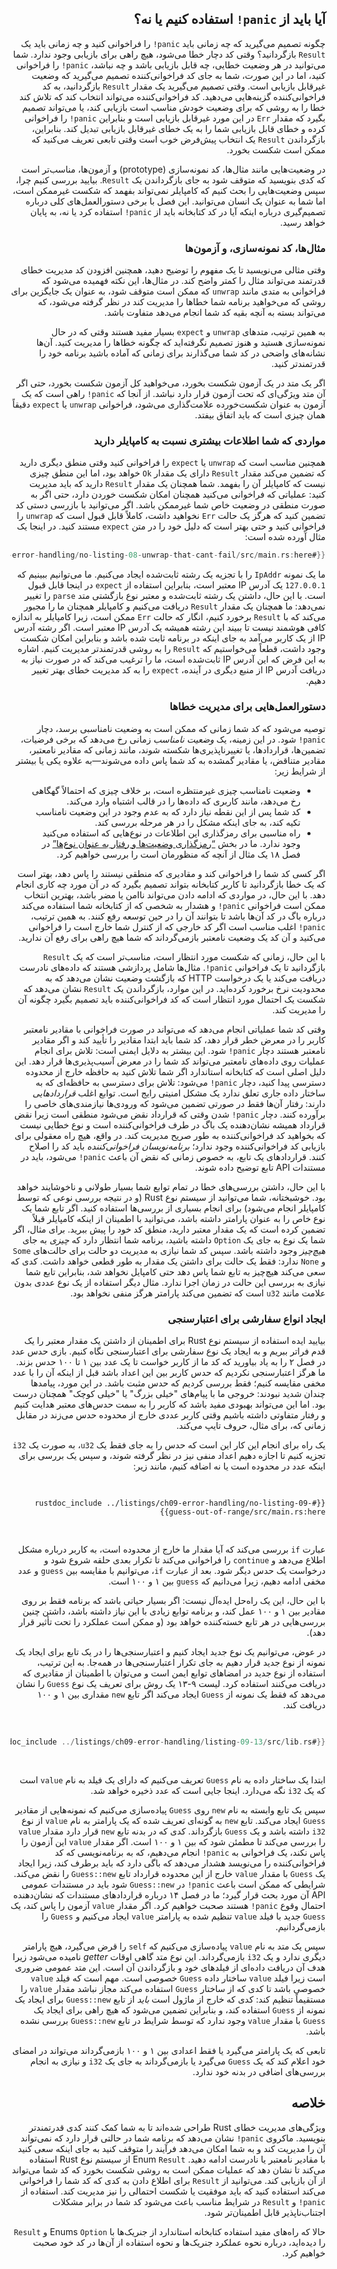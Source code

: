 <div dir="rtl">

## آیا باید از `panic!` استفاده کنیم یا نه؟

چگونه تصمیم می‌گیرید که چه زمانی باید `panic!` را فراخوانی کنید و چه زمانی باید یک `Result` بازگردانید؟ وقتی کد دچار خطا می‌شود، هیچ راهی برای بازیابی وجود ندارد. شما می‌توانید در هر وضعیت خطایی، چه قابل بازیابی باشد و چه نباشد، `panic!` را فراخوانی کنید، اما در این صورت، شما به جای کد فراخوانی‌کننده تصمیم می‌گیرید که وضعیت غیرقابل بازیابی است. وقتی تصمیم می‌گیرید یک مقدار `Result` بازگردانید، به کد فراخوانی‌کننده گزینه‌هایی می‌دهید. کد فراخوانی‌کننده می‌تواند انتخاب کند که تلاش کند خطا را به روشی که برای وضعیت خودش مناسب است بازیابی کند، یا می‌تواند تصمیم بگیرد که مقدار `Err` در این مورد غیرقابل بازیابی است و بنابراین `panic!` را فراخوانی کرده و خطای قابل بازیابی شما را به یک خطای غیرقابل بازیابی تبدیل کند. بنابراین، بازگرداندن `Result` یک انتخاب پیش‌فرض خوب است وقتی تابعی تعریف می‌کنید که ممکن است شکست بخورد.

در وضعیت‌هایی مانند مثال‌ها، کد نمونه‌سازی (prototype) و آزمون‌ها، مناسب‌تر است که کدی بنویسید که متوقف شود به جای بازگرداندن یک `Result`. بیایید بررسی کنیم چرا، سپس وضعیت‌هایی را بحث کنیم که کامپایلر نمی‌تواند بفهمد که شکست غیرممکن است، اما شما به عنوان یک انسان می‌توانید. این فصل با برخی دستورالعمل‌های کلی درباره تصمیم‌گیری درباره اینکه آیا در کد کتابخانه باید از `panic!` استفاده کرد یا نه، به پایان خواهد رسید.

### مثال‌ها، کد نمونه‌سازی، و آزمون‌ها

وقتی مثالی می‌نویسید تا یک مفهوم را توضیح دهید، همچنین افزودن کد مدیریت خطای قدرتمند می‌تواند مثال را کمتر واضح کند. در مثال‌ها، این نکته فهمیده می‌شود که فراخوانی به متدی مانند `unwrap` که ممکن است متوقف شود، به عنوان یک جایگزین برای روشی که می‌خواهید برنامه شما خطاها را مدیریت کند در نظر گرفته می‌شود، که می‌تواند بسته به آنچه بقیه کد شما انجام می‌دهد متفاوت باشد.

به همین ترتیب، متدهای `unwrap` و `expect` بسیار مفید هستند وقتی که در حال نمونه‌سازی هستید و هنوز تصمیم نگرفته‌اید که چگونه خطاها را مدیریت کنید. آن‌ها نشانه‌های واضحی در کد شما می‌گذارند برای زمانی که آماده باشید برنامه خود را قدرتمندتر کنید.

اگر یک متد در یک آزمون شکست بخورد، می‌خواهید کل آزمون شکست بخورد، حتی اگر آن متد ویژگی‌ای که تحت آزمون قرار دارد نباشد. از آنجا که `panic!` راهی است که یک آزمون به عنوان شکست‌خورده علامت‌گذاری می‌شود، فراخوانی `unwrap` یا `expect` دقیقاً همان چیزی است که باید اتفاق بیفتد.

### مواردی که شما اطلاعات بیشتری نسبت به کامپایلر دارید

همچنین مناسب است که `unwrap` یا `expect` را فراخوانی کنید وقتی منطق دیگری دارید که تضمین می‌کند مقدار `Result` دارای یک مقدار `Ok` خواهد بود، اما این منطق چیزی نیست که کامپایلر آن را بفهمد. شما همچنان یک مقدار `Result` دارید که باید مدیریت کنید: عملیاتی که فراخوانی می‌کنید همچنان امکان شکست خوردن دارد، حتی اگر به صورت منطقی در وضعیت خاص شما غیرممکن باشد. اگر می‌توانید با بازرسی دستی کد تضمین کنید که هرگز یک حالت `Err` نخواهید داشت، کاملاً قابل قبول است که `unwrap` را فراخوانی کنید و حتی بهتر است که دلیل خود را در متن `expect` مستند کنید. در اینجا یک مثال آورده شده است:

```rust
{{#rustdoc_include ../listings/ch09-error-handling/no-listing-08-unwrap-that-cant-fail/src/main.rs:here}}
```

ما یک نمونه `IpAddr` را با تجزیه یک رشته ثابت‌شده ایجاد می‌کنیم. ما می‌توانیم ببینیم که `127.0.0.1` یک آدرس IP معتبر است، بنابراین استفاده از `expect` در اینجا قابل قبول است. با این حال، داشتن یک رشته ثابت‌شده و معتبر نوع بازگشتی متد `parse` را تغییر نمی‌دهد: ما همچنان یک مقدار `Result` دریافت می‌کنیم و کامپایلر همچنان ما را مجبور می‌کند که با `Result` برخورد کنیم، انگار که حالت `Err` ممکن است، زیرا کامپایلر به اندازه کافی هوشمند نیست تا ببیند این رشته همیشه یک آدرس IP معتبر است. اگر رشته آدرس IP از یک کاربر می‌آمد به جای اینکه در برنامه ثابت شده باشد و بنابراین امکان شکست وجود داشت، قطعاً می‌خواستیم که `Result` را به روشی قدرتمندتر مدیریت کنیم. اشاره به این فرض که این آدرس IP ثابت‌شده است، ما را ترغیب می‌کند که در صورت نیاز به دریافت آدرس IP از منبع دیگری در آینده، `expect` را به کد مدیریت خطای بهتر تغییر دهیم.

### دستورالعمل‌هایی برای مدیریت خطاها

توصیه می‌شود که کد شما زمانی که ممکن است به وضعیت نامناسبی برسد، دچار `panic!` شود. در این زمینه، یک _وضعیت نامناسب_ زمانی رخ می‌دهد که برخی فرضیات، تضمین‌ها، قراردادها، یا تغییرناپذیری‌ها شکسته شوند، مانند زمانی که مقادیر نامعتبر، مقادیر متناقض، یا مقادیر گمشده به کد شما پاس داده می‌شوند—به علاوه یکی یا بیشتر از شرایط زیر:

- وضعیت نامناسب چیزی غیرمنتظره است، بر خلاف چیزی که احتمالاً گهگاهی رخ می‌دهد، مانند کاربری که داده‌ها را در قالب اشتباه وارد می‌کند.
- کد شما پس از این نقطه نیاز دارد که به عدم وجود در این وضعیت نامناسب تکیه کند، به جای اینکه مشکل را در هر مرحله بررسی کند.
- راه مناسبی برای رمزگذاری این اطلاعات در نوع‌هایی که استفاده می‌کنید وجود ندارد. ما در بخش [“رمزگذاری وضعیت‌ها و رفتار به عنوان نوع‌ها”][encoding]<!-- ignore --> در فصل ۱۸ یک مثال از آنچه که منظورمان است را بررسی خواهیم کرد.

اگر کسی کد شما را فراخوانی کند و مقادیری که منطقی نیستند را پاس دهد، بهتر است که یک خطا بازگردانید تا کاربر کتابخانه بتواند تصمیم بگیرد که در آن مورد چه کاری انجام دهد. با این حال، در مواردی که ادامه دادن می‌تواند ناامن یا مضر باشد، بهترین انتخاب ممکن است فراخوانی `panic!` و هشدار به شخصی که از کتابخانه شما استفاده می‌کند درباره باگ در کد آن‌ها باشد تا بتوانند آن را در حین توسعه رفع کنند. به همین ترتیب، `panic!` اغلب مناسب است اگر کد خارجی که از کنترل شما خارج است را فراخوانی می‌کنید و آن کد یک وضعیت نامعتبر بازمی‌گرداند که شما هیچ راهی برای رفع آن ندارید.

با این حال، زمانی که شکست مورد انتظار است، مناسب‌تر است که یک `Result` بازگردانید تا یک فراخوانی `panic!`. مثال‌ها شامل پردازشی هستند که داده‌های نادرست دریافت می‌کند یا یک درخواست HTTP که بازگشت وضعیت نشان می‌دهد که به محدودیت نرخ برخورد کرده‌اید. در این موارد، بازگرداندن یک `Result` نشان می‌دهد که شکست یک احتمال مورد انتظار است که کد فراخوانی‌کننده باید تصمیم بگیرد چگونه آن را مدیریت کند.

وقتی کد شما عملیاتی انجام می‌دهد که می‌تواند در صورت فراخوانی با مقادیر نامعتبر کاربر را در معرض خطر قرار دهد، کد شما باید ابتدا مقادیر را تأیید کند و اگر مقادیر نامعتبر هستند دچار `panic!` شود. این بیشتر به دلایل ایمنی است: تلاش برای انجام عملیات روی داده‌های نامعتبر می‌تواند کد شما را در معرض آسیب‌پذیری‌ها قرار دهد. این دلیل اصلی است که کتابخانه استاندارد اگر شما تلاش کنید به حافظه خارج از محدوده دسترسی پیدا کنید، دچار `panic!` می‌شود: تلاش برای دسترسی به حافظه‌ای که به ساختار داده جاری تعلق ندارد یک مشکل امنیتی رایج است. توابع اغلب _قراردادهایی_ دارند: رفتار آن‌ها فقط در صورتی تضمین می‌شود که ورودی‌ها نیازمندی‌های خاصی را برآورده کنند. دچار `panic!` شدن وقتی که قرارداد نقض می‌شود منطقی است زیرا نقض قرارداد همیشه نشان‌دهنده یک باگ در طرف فراخوانی‌کننده است و نوع خطایی نیست که بخواهید کد فراخوانی‌کننده به طور صریح مدیریت کند. در واقع، هیچ راه معقولی برای بازیابی کد فراخوانی‌کننده وجود ندارد؛ _برنامه‌نویسان فراخوانی‌کننده_ باید کد را اصلاح کنند. قراردادهای یک تابع، به خصوص زمانی که نقض آن باعث `panic!` می‌شود، باید در مستندات API تابع توضیح داده شوند.

با این حال، داشتن بررسی‌های خطا در تمام توابع شما بسیار طولانی و ناخوشایند خواهد بود. خوشبختانه، شما می‌توانید از سیستم نوع Rust (و در نتیجه بررسی نوعی که توسط کامپایلر انجام می‌شود) برای انجام بسیاری از بررسی‌ها استفاده کنید. اگر تابع شما یک نوع خاص را به عنوان پارامتر داشته باشد، می‌توانید با اطمینان از اینکه کامپایلر قبلاً تضمین کرده است که یک مقدار معتبر دارید، منطق کد خود را پیش ببرید. برای مثال، اگر شما یک نوع به جای یک `Option` داشته باشید، برنامه شما انتظار دارد که _چیزی_ به جای _هیچ‌چیز_ وجود داشته باشد. سپس کد شما نیازی به مدیریت دو حالت برای حالت‌های `Some` و `None` ندارد: فقط یک حالت برای داشتن یک مقدار به طور قطعی خواهد داشت. کدی که سعی می‌کند هیچ‌چیز به تابع شما پاس دهد حتی کامپایل نخواهد شد، بنابراین تابع شما نیازی به بررسی این حالت در زمان اجرا ندارد. مثال دیگر استفاده از یک نوع عددی بدون علامت مانند `u32` است که تضمین می‌کند پارامتر هرگز منفی نخواهد بود.

### ایجاد انواع سفارشی برای اعتبارسنجی

بیایید ایده استفاده از سیستم نوع Rust برای اطمینان از داشتن یک مقدار معتبر را یک قدم فراتر ببریم و به ایجاد یک نوع سفارشی برای اعتبارسنجی نگاه کنیم. بازی حدس عدد در فصل ۲ را به یاد بیاورید که کد ما از کاربر خواست تا یک عدد بین ۱ تا ۱۰۰ حدس بزند. ما هرگز اعتبارسنجی نکردیم که حدس کاربر بین این اعداد باشد قبل از اینکه آن را با عدد مخفی مقایسه کنیم؛ فقط بررسی کردیم که حدس مثبت باشد. در این مورد، پیامدها چندان شدید نبودند: خروجی ما با پیام‌های "خیلی بزرگ" یا "خیلی کوچک" همچنان درست بود. اما این می‌تواند بهبودی مفید باشد که کاربر را به سمت حدس‌های معتبر هدایت کنیم و رفتار متفاوتی داشته باشیم وقتی کاربر عددی خارج از محدوده حدس می‌زند در مقابل زمانی که، برای مثال، حروف تایپ می‌کند.

یک راه برای انجام این کار این است که حدس را به جای فقط یک `u32`، به صورت یک `i32` تجزیه کنیم تا اجازه دهیم اعداد منفی نیز در نظر گرفته شوند، و سپس یک بررسی برای اینکه عدد در محدوده است یا نه اضافه کنیم، مانند زیر:

<Listing file-name="src/main.rs">

```rust,ignore
{{#rustdoc_include ../listings/ch09-error-handling/no-listing-09-guess-out-of-range/src/main.rs:here}}
```

</Listing>

عبارت `if` بررسی می‌کند که آیا مقدار ما خارج از محدوده است، به کاربر درباره مشکل اطلاع می‌دهد و `continue` را فراخوانی می‌کند تا تکرار بعدی حلقه شروع شود و درخواست یک حدس دیگر شود. بعد از عبارت `if`، می‌توانیم با مقایسه بین `guess` و عدد مخفی ادامه دهیم، زیرا می‌دانیم که `guess` بین ۱ و ۱۰۰ است.

با این حال، این یک راه‌حل ایده‌آل نیست: اگر بسیار حیاتی باشد که برنامه فقط بر روی مقادیر بین ۱ و ۱۰۰ عمل کند، و برنامه توابع زیادی با این نیاز داشته باشد، داشتن چنین بررسی‌هایی در هر تابع خسته‌کننده خواهد بود (و ممکن است عملکرد را تحت تأثیر قرار دهد).

در عوض، می‌توانیم یک نوع جدید ایجاد کنیم و اعتبارسنجی‌ها را در یک تابع برای ایجاد یک نمونه از نوع جدید قرار دهیم به جای تکرار اعتبارسنجی‌ها در همه‌جا. به این ترتیب، استفاده از نوع جدید در امضاهای توابع ایمن است و می‌توان با اطمینان از مقادیری که دریافت می‌کنند استفاده کرد. لیست ۹-۱۳ یک روش برای تعریف یک نوع `Guess` را نشان می‌دهد که فقط یک نمونه از `Guess` ایجاد می‌کند اگر تابع `new` مقداری بین ۱ و ۱۰۰ دریافت کند.

<Listing number="9-13" caption="یک نوع `Guess` که فقط با مقادیر بین ۱ و ۱۰۰ ادامه می‌دهد">

```rust
{{#rustdoc_include ../listings/ch09-error-handling/listing-09-13/src/lib.rs}}
```

</Listing>

ابتدا یک ساختار داده به نام `Guess` تعریف می‌کنیم که دارای یک فیلد به نام `value` است که یک `i32` نگه می‌دارد. اینجا جایی است که عدد ذخیره خواهد شد.

سپس یک تابع وابسته به نام `new` روی `Guess` پیاده‌سازی می‌کنیم که نمونه‌هایی از مقادیر `Guess` ایجاد می‌کند. تابع `new` به گونه‌ای تعریف شده که یک پارامتر به نام `value` از نوع `i32` داشته باشد و یک `Guess` بازگرداند. کدی که در بدنه تابع `new` قرار دارد مقدار `value` را بررسی می‌کند تا مطمئن شود که بین ۱ و ۱۰۰ است. اگر مقدار `value` این آزمون را پاس نکند، یک فراخوانی به `panic!` انجام می‌دهیم، که به برنامه‌نویسی که کد فراخوانی‌کننده را می‌نویسد هشدار می‌دهد که باگی دارد که باید برطرف کند، زیرا ایجاد یک `Guess` با مقدار `value` خارج از این محدوده قرارداد تابع `Guess::new` را نقض می‌کند. شرایطی که ممکن است باعث `panic!` در `Guess::new` شود باید در مستندات عمومی API آن مورد بحث قرار گیرد؛ ما در فصل ۱۴ درباره قراردادهای مستندات که نشان‌دهنده احتمال وقوع `panic!` هستند صحبت خواهیم کرد. اگر مقدار `value` آزمون را پاس کند، یک `Guess` جدید با فیلد `value` تنظیم شده به پارامتر `value` ایجاد می‌کنیم و `Guess` را بازمی‌گردانیم.

سپس یک متد به نام `value` پیاده‌سازی می‌کنیم که `self` را قرض می‌گیرد، هیچ پارامتر دیگری ندارد و یک `i32` بازمی‌گرداند. این نوع متد گاهی اوقات _getter_ نامیده می‌شود زیرا هدف آن دریافت داده‌ای از فیلدهای خود و بازگرداندن آن است. این متد عمومی ضروری است زیرا فیلد `value` ساختار داده `Guess` خصوصی است. مهم است که فیلد `value` خصوصی باشد تا کدی که از ساختار `Guess` استفاده می‌کند مجاز نباشد مقدار `value` را مستقیماً تنظیم کند: کدی که خارج از ماژول است _باید_ از تابع `Guess::new` برای ایجاد یک نمونه از `Guess` استفاده کند، و بنابراین تضمین می‌شود که هیچ راهی برای ایجاد یک `Guess` با مقدار `value` وجود ندارد که توسط شرایط در تابع `Guess::new` بررسی نشده باشد.

تابعی که یک پارامتر می‌گیرد یا فقط اعدادی بین ۱ و ۱۰۰ بازمی‌گرداند می‌تواند در امضای خود اعلام کند که یک `Guess` می‌گیرد یا بازمی‌گرداند به جای یک `i32` و نیازی به انجام بررسی‌های اضافی در بدنه خود ندارد.

## خلاصه

ویژگی‌های مدیریت خطای Rust طراحی شده‌اند تا به شما کمک کنند کدی قدرتمندتر بنویسید. ماکروی `panic!` نشان می‌دهد که برنامه شما در حالتی قرار دارد که نمی‌تواند آن را مدیریت کند و به شما امکان می‌دهد فرآیند را متوقف کنید به جای اینکه سعی کنید با مقادیر نامعتبر یا نادرست ادامه دهید. Enum `Result` از سیستم نوع Rust استفاده می‌کند تا نشان دهد که عملیات ممکن است به روشی شکست بخورد که کد شما می‌تواند از آن بازیابی کند. می‌توانید از `Result` برای اطلاع دادن به کدی که کد شما را فراخوانی می‌کند استفاده کنید که باید موفقیت یا شکست احتمالی را نیز مدیریت کند. استفاده از `panic!` و `Result` در شرایط مناسب باعث می‌شود کد شما در برابر مشکلات اجتناب‌ناپذیر قابل اطمینان‌تر شود.

حالا که راه‌های مفید استفاده کتابخانه استاندارد از جنریک‌ها با Enums `Option` و `Result` را دیده‌اید، درباره نحوه عملکرد جنریک‌ها و نحوه استفاده از آن‌ها در کد خود صحبت خواهیم کرد.

[encoding]: ch18-03-oo-design-patterns.html#encoding-states-and-behavior-as-types

</div>